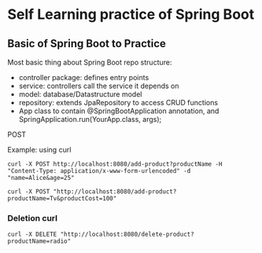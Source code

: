 # Self Learning practice of Spring Boot

## Basic of Spring Boot to Practice
Most basic thing about Spring Boot repo structure:
- controller package: defines entry points
- service: controllers call the service it depends on
- model: database/Datastructure model
- repository: extends JpaRepository to access CRUD functions
- App class to contain @SpringBootApplication annotation, and  SpringApplication.run(YourApp.class, args);

POST

Example: 
using curl
```
curl -X POST http://localhost:8080/add-product?productName -H "Content-Type: application/x-www-form-urlencoded" -d "name=Alice&age=25"
```
```
curl -X POST "http://localhost:8080/add-product?productName=Tv&productCost=100"
```

### Deletion curl 
```
curl -X DELETE "http://localhost:8080/delete-product?productName=radio"
```
